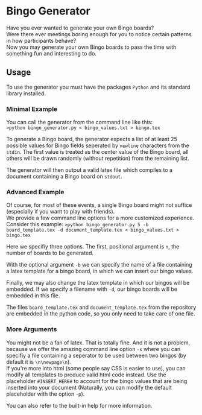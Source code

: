 # Bingo Generator

Have you ever wanted to generate your own Bingo boards?  
Were there ever meetings boring enough for you to notice certain patterns in how participants behave?  
Now you may generate your own Bingo boards to pass the time with something fun and interesting to do.

## Usage

To use the generator you must have the packages ``Python`` and its standard library installed.

### Minimal Example
You can call the generator from the command line like this:  
``>python bingo_generator.py < bingo_values.txt > bingo.tex``

To generate a Bingo board, the generator expects a list of at least 25 possible values for Bingo fields 
seperated by ``newline`` characters from the ``stdin``. 
The first value is treated as the center value of the Bingo board, 
all others will be drawn randomly (without repetition) from the remaining list.

The generator will then output a valid latex file which compiles to a document containing a Bingo board on ``stdout``.

### Advanced Example
Of course, for most of these events, a single Bingo board might not suffice (especially if you want to play with friends).  
We provide a few command line options for a more customized experience.  
Consider this example:
``>python bingo_generator.py 5 -b board_template.tex -d document_template.tex < bingo_values.txt > bingo.tex``

Here we specifiy three options. The first, positional argument is ``n``, the number of boards to be generated.

With the optional argument ``-b`` we can specify the name of a file containing a latex template for a bingo board, in which we can insert our bingo values.

Finally, we may also change the latex template in which our bingos will be embedded. If we specify a filename with ``-d``, our bingo boards will be embedded in this file.

The files ``board_template.tex`` and ``document_template.tex`` from the repository are embedded in the python code, so you only need to take care of one file.

### More Arguments
You might not be a fan of latex. That is totally fine. And it is not a problem, because we offer the amazing command line option ``-s`` where you can specifiy a file containing a seperator to be used between two bingos (by default it is ``\n\newpage\n``).  
If you're more into html (some people say CSS is easier to use), you can modify all templates to produce valid html code instead. Use the placeholder ``#INSERT_HERE#`` to account for the bingo values that are being inserted into your document (Naturally, you can modify the default placeholder with the option ``-p``).  

You can also refer to the built-in help for more information.
